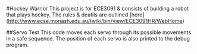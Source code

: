 #Hockey Warrior
This project is for ECE3091 & consists of building a robot that plays hockey.
The rules & deatils are outlined [here] (http://www.ecse.monash.edu.au/twiki/bin/view/ECE3091HR/WebHome)

##Servo Test
This code moves each servo through its possible movements in a safe sequence. The position of each servo is also printed to the debug program.

